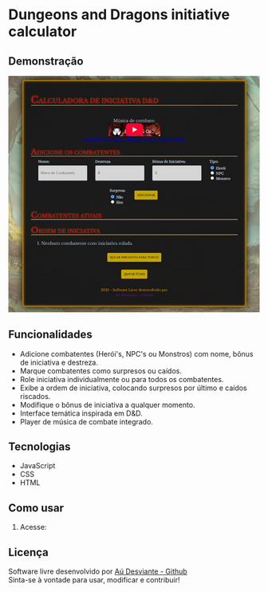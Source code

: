 # Dungeons and Dragons initiative calculator

## Demonstração

![Screenshot](.github/preview.jpg)

## Funcionalidades

- Adicione combatentes (Herói's, NPC's ou Monstros) com nome, bônus de iniciativa e destreza.
- Marque combatentes como surpresos ou caídos.
- Role iniciativa individualmente ou para todos os combatentes.
- Exibe a ordem de iniciativa, colocando surpresos por último e caídos riscados.
- Modifique o bônus de iniciativa a qualquer momento.
- Interface temática inspirada em D&D.
- Player de música de combate integrado.

## Tecnologias

- JavaScript
- CSS
- HTML

## Como usar

1. Acesse: 



## Licença

Software livre desenvolvido por [Aú Desviante - Github](https://github.com/lgjor)  
Sinta-se à vontade para usar, modificar e contribuir!